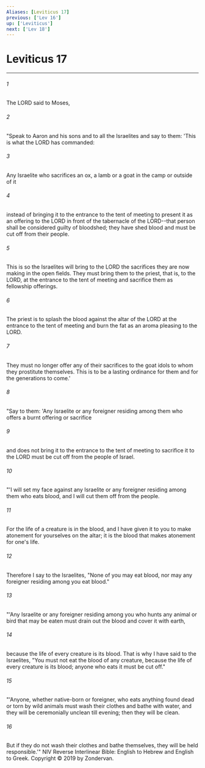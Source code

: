 ```yaml
---
Aliases: [Leviticus 17]
previous: ['Lev 16']
up: ['Leviticus']
next: ['Lev 18']
---
```

# Leviticus 17

***


###### 1 
The LORD said to Moses, 

###### 2 
"Speak to Aaron and his sons and to all the Israelites and say to them: 'This is what the LORD has commanded: 

###### 3 
Any Israelite who sacrifices an ox, a lamb or a goat in the camp or outside of it 

###### 4 
instead of bringing it to the entrance to the tent of meeting to present it as an offering to the LORD in front of the tabernacle of the LORD--that person shall be considered guilty of bloodshed; they have shed blood and must be cut off from their people. 

###### 5 
This is so the Israelites will bring to the LORD the sacrifices they are now making in the open fields. They must bring them to the priest, that is, to the LORD, at the entrance to the tent of meeting and sacrifice them as fellowship offerings. 

###### 6 
The priest is to splash the blood against the altar of the LORD at the entrance to the tent of meeting and burn the fat as an aroma pleasing to the LORD. 

###### 7 
They must no longer offer any of their sacrifices to the goat idols to whom they prostitute themselves. This is to be a lasting ordinance for them and for the generations to come.' 

###### 8 
"Say to them: 'Any Israelite or any foreigner residing among them who offers a burnt offering or sacrifice 

###### 9 
and does not bring it to the entrance to the tent of meeting to sacrifice it to the LORD must be cut off from the people of Israel. 

###### 10 
"'I will set my face against any Israelite or any foreigner residing among them who eats blood, and I will cut them off from the people. 

###### 11 
For the life of a creature is in the blood, and I have given it to you to make atonement for yourselves on the altar; it is the blood that makes atonement for one's life. 

###### 12 
Therefore I say to the Israelites, "None of you may eat blood, nor may any foreigner residing among you eat blood." 

###### 13 
"'Any Israelite or any foreigner residing among you who hunts any animal or bird that may be eaten must drain out the blood and cover it with earth, 

###### 14 
because the life of every creature is its blood. That is why I have said to the Israelites, "You must not eat the blood of any creature, because the life of every creature is its blood; anyone who eats it must be cut off." 

###### 15 
"'Anyone, whether native-born or foreigner, who eats anything found dead or torn by wild animals must wash their clothes and bathe with water, and they will be ceremonially unclean till evening; then they will be clean. 

###### 16 
But if they do not wash their clothes and bathe themselves, they will be held responsible.'" NIV Reverse Interlinear Bible: English to Hebrew and English to Greek. Copyright © 2019 by Zondervan.
